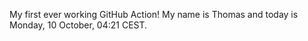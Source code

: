 My first ever working GitHub Action!
My name is Thomas and today is Monday, 10 October, 04:21 CEST. 
